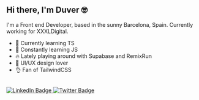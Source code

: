 ## Hi there, I'm Duver 🤓

I'm a Front end Developer, based in the sunny Barcelona, Spain. Currently working for XXXLDigital.

- 🌱 Currently learning TS
- 🌱 Constantly learning JS
- 🔥 Lately playing around with Supabase and RemixRun
- 💟 UI/UX design lover
- 👌 Fan of TailwindCSS

<br />

<div id="badges">
  <a href="https://www.linkedin.com/in/duverj/" target="_blank">
    <img src="https://img.shields.io/badge/LinkedIn-blue?style=for-the-badge&logo=linkedin&logoColor=white" alt="LinkedIn Badge"/>
  </a>
  <a href="https://twitter.com/duverj" target="_blank">
    <img src="https://img.shields.io/badge/Twitter-blue?style=for-the-badge&logo=twitter&logoColor=white" alt="Twitter Badge"/>
  </a>
</div>
